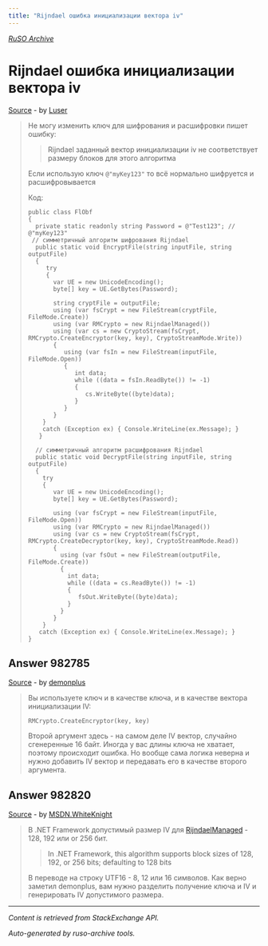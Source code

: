 ```yaml
---
title: "Rijndael ошибка инициализации вектора iv"
---
```

<p><i><a href="https://github.com/MSDN-WhiteKnight/ruso-archive/">RuSO Archive</a></i></p>
<h1>Rijndael ошибка инициализации вектора iv</h1>
<p><a href="https://ru.stackoverflow.com/questions/982774/rijndael-%d0%be%d1%88%d0%b8%d0%b1%d0%ba%d0%b0-%d0%b8%d0%bd%d0%b8%d1%86%d0%b8%d0%b0%d0%bb%d0%b8%d0%b7%d0%b0%d1%86%d0%b8%d0%b8-%d0%b2%d0%b5%d0%ba%d1%82%d0%be%d1%80%d0%b0-iv">Source</a> - by <a href="https://ru.stackoverflow.com/users/278293/luser">Luser</a></p>
<blockquote>
<p>Не могу изменить ключ для шифрования и расшифровки пишет ошибку:</p>

<blockquote>
  <p>Rijndael заданный вектор инициализации iv не соответствует размеру блоков для этого алгоритма</p>
</blockquote>

<p>Если использую ключ <code>@"myKey123"</code> то всё нормально шифруется и расшифровывается</p>

<p>Код:</p>

<pre><code>public class FlObf
{
  private static readonly string Password = @"Test123"; // @"myKey123"
 // симметричный алгоритм шифрования Rijndael
  public static void EncryptFile(string inputFile, string outputFile)
  {
     try
     {
       var UE = new UnicodeEncoding();
       byte[] key = UE.GetBytes(Password);

       string cryptFile = outputFile;
       using (var fsCrypt = new FileStream(cryptFile, FileMode.Create))
       using (var RMCrypto = new RijndaelManaged())
       using (var cs = new CryptoStream(fsCrypt, RMCrypto.CreateEncryptor(key, key), CryptoStreamMode.Write))
       {
          using (var fsIn = new FileStream(inputFile, FileMode.Open))
          {
             int data;
             while ((data = fsIn.ReadByte()) != -1)
             {
                cs.WriteByte((byte)data);
             }
          }
       }
    }
    catch (Exception ex) { Console.WriteLine(ex.Message); }
   }

  // симметричный алгоритм расшифрования Rijndael
  public static void DecryptFile(string inputFile, string outputFile)
  {
    try
    {
       var UE = new UnicodeEncoding();
       byte[] key = UE.GetBytes(Password);

       using (var fsCrypt = new FileStream(inputFile, FileMode.Open))
       using (var RMCrypto = new RijndaelManaged())
       using (var cs = new CryptoStream(fsCrypt, RMCrypto.CreateDecryptor(key, key), CryptoStreamMode.Read))
       {
         using (var fsOut = new FileStream(outputFile, FileMode.Create))
         {
           int data;
           while ((data = cs.ReadByte()) != -1)
           {
              fsOut.WriteByte((byte)data);
           }
         }
       }
    }
   catch (Exception ex) { Console.WriteLine(ex.Message); }
}
</code></pre>

</blockquote>
<h2>Answer 982785</h2>
<p><a href="https://ru.stackoverflow.com/a/982785/">Source</a> - by <a href="https://ru.stackoverflow.com/users/267766/demonplus">demonplus</a></p>
<blockquote>
<p>Вы используете ключ и в качестве ключа, и в качестве вектора инициализации IV:</p>

<pre><code>RMCrypto.CreateEncryptor(key, key)
</code></pre>

<p>Второй аргумент здесь - на самом деле IV вектор, случайно сгенеренные 16 байт. Иногда у вас длины ключа не хватает, поэтому происходит ошибка. Но вообще сама логика неверна и нужно добавить IV вектор и передавать его в качестве второго аргумента.</p>

</blockquote>
<h2>Answer 982820</h2>
<p><a href="https://ru.stackoverflow.com/a/982820/">Source</a> - by <a href="https://ru.stackoverflow.com/users/240512/msdn-whiteknight">MSDN.WhiteKnight</a></p>
<blockquote>
<p>В .NET Framework допустимый размер IV для <a href="https://docs.microsoft.com/en-us/dotnet/api/system.security.cryptography.rijndaelmanaged?view=netframework-4.8#remarks" rel="nofollow noreferrer">RijndaelManaged</a> - 128, 192 или or 256 бит. </p>

<blockquote>
  <p>In .NET Framework, this algorithm supports block sizes of 128, 192, or 256 bits; defaulting to 128 bits</p>
</blockquote>

<p>В переводе на строку UTF16 - 8, 12 или 16 символов. Как верно заметил demonplus, вам нужно разделить получение ключа и IV и генерировать IV допустимого размера.</p>

</blockquote>
<hr/>
<p><i>Content is retrieved from StackExchange API. </i></p>
<p><i>Auto-generated by ruso-archive tools. </i></p>
